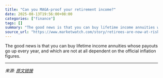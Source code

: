 ```yaml
---
title: "Can you MAGA-proof your retirement income?"
date: 2025-08-13T19:56:00+08:00
categories: ["finance"]
tags: []
summary: "The good news is that you can buy lifetime income annuities whose payouts go up every year, and which are not at all dependent on the official inflation figures."
source_url: "https://www.marketwatch.com/story/retirees-are-now-at-risk-from-politicized-inflation-data-64faafdb?mod=mw_rss_topstories"
---
```


The good news is that you can buy lifetime income annuities whose payouts go up every year, and which are not at all dependent on the official inflation figures.

---

*来源: [原文链接](https://www.marketwatch.com/story/retirees-are-now-at-risk-from-politicized-inflation-data-64faafdb?mod=mw_rss_topstories)*
